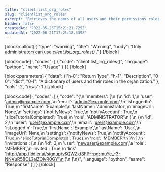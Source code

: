```yaml
---
title: "client.list_org_roles"
slug: "clientlist_org_roles"
excerpt: "Retrieves the names of all users and their permissions roles."
hidden: false
createdAt: "2022-05-25T15:21:21.725Z"
updatedAt: "2022-06-21T17:25:18.339Z"
---
```

[block:callout]
{
  "type": "warning",
  "title": "Warning",
  "body": "Only administrators can use *client.list_org_roles()* ."
}
[/block]

[block:code]
{
  "codes": [
    {
      "code": "client.list_org_roles()",
      "language": "python",
      "name": "Usage"
    }
  ]
}
[/block]

[block:parameters]
{
  "data": {
    "h-0": "Return Type",
    "h-1": "Description",
    "0-0": "dict",
    "0-1": "A dictionary of users and their roles in the organization."
  },
  "cols": 2,
  "rows": 1
}
[/block]

[block:code]
{
  "codes": [
    {
      "code": "{\n    'members': [\n        {\n            'id': 1,\n            'user': 'admin@example.com',\n            'email': 'admin@example.com',\n            'isLoggedIn': True,\n            'firstName': 'Example',\n            'lastName': 'Administrator',\n            'imageUrl': None,\n            'settings': {'notifyNews': True,\n                'notifyAccount': True,\n                'sliceTutorialCompleted': True},\n            'role': 'ADMINISTRATOR'\n        },\n        {\n            'id': 2,\n            'user': 'user@example.com',\n            'email': 'user@example.com',\n            'isLoggedIn': True,\n            'firstName': 'Example',\n            'lastName': 'User',\n            'imageUrl': None,\n            'settings': {'notifyNews': True,\n                'notifyAccount': True,\n                'sliceTutorialCompleted': True},\n            'role': 'MEMBER'\n        }\n    ],\n    'invitations': [\n        {\n            'id': 3,\n            'user': 'newuser@example.com',\n            'role': 'MEMBER',\n            'invited': True,\n            'link': 'http://app.fiddler.ai/signup/vSQWZkt3FP--pgzmuYe_-3-NNVuR58OLZalZOlvR0GY'\n        }\n    ]\n}",
      "language": "python",
      "name": "Response"
    }
  ]
}
[/block]